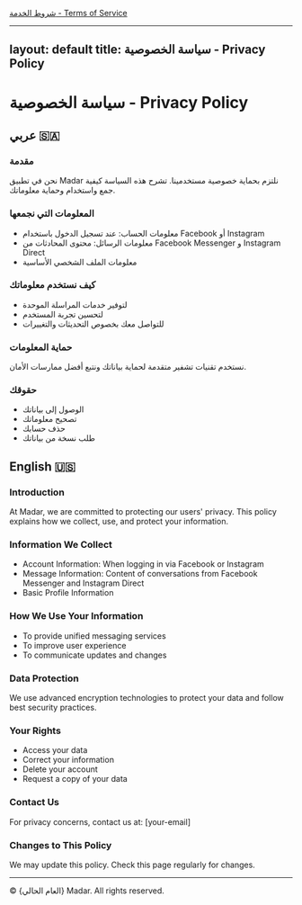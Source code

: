 [شروط الخدمة - Terms of Service](/terms)

---
layout: default
title: سياسة الخصوصية - Privacy Policy
---

# سياسة الخصوصية - Privacy Policy


## عربي 🇸🇦

### مقدمة
نحن في تطبيق Madar نلتزم بحماية خصوصية مستخدمينا. تشرح هذه السياسة كيفية جمع واستخدام وحماية معلوماتك.

### المعلومات التي نجمعها
- معلومات الحساب: عند تسجيل الدخول باستخدام Facebook أو Instagram
- معلومات الرسائل: محتوى المحادثات من Facebook Messenger و Instagram Direct
- معلومات الملف الشخصي الأساسية

### كيف نستخدم معلوماتك
- لتوفير خدمات المراسلة الموحدة
- لتحسين تجربة المستخدم
- للتواصل معك بخصوص التحديثات والتغييرات

### حماية المعلومات
نستخدم تقنيات تشفير متقدمة لحماية بياناتك ونتبع أفضل ممارسات الأمان.

### حقوقك
- الوصول إلى بياناتك
- تصحيح معلوماتك
- حذف حسابك
- طلب نسخة من بياناتك

## English 🇺🇸

### Introduction
At Madar, we are committed to protecting our users' privacy. This policy explains how we collect, use, and protect your information.

### Information We Collect
- Account Information: When logging in via Facebook or Instagram
- Message Information: Content of conversations from Facebook Messenger and Instagram Direct
- Basic Profile Information

### How We Use Your Information
- To provide unified messaging services
- To improve user experience
- To communicate updates and changes

### Data Protection
We use advanced encryption technologies to protect your data and follow best security practices.

### Your Rights
- Access your data
- Correct your information
- Delete your account
- Request a copy of your data

### Contact Us
For privacy concerns, contact us at: [your-email]

### Changes to This Policy
We may update this policy. Check this page regularly for changes.

---
© {العام الحالي} Madar. All rights reserved.
